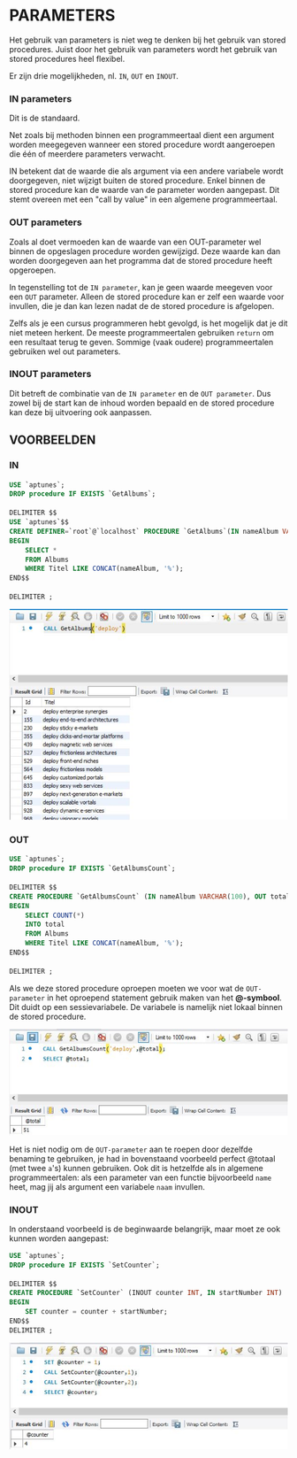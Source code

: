 # PARAMETERS

Het gebruik van parameters is niet weg te denken bij het gebruik van stored procedures. Juist door het gebruik van parameters wordt het gebruik van stored procedures heel flexibel.

Er zijn drie mogelijkheden, nl. `IN`, `OUT` en `INOUT`.

### IN parameters

Dit is de standaard.

Net zoals bij methoden binnen een programmeertaal dient een argument worden meegegeven wanneer een stored procedure wordt aangeroepen die één of meerdere parameters verwacht.

IN betekent dat de waarde die als argument via een andere variabele wordt doorgegeven, niet wijzigt buiten de stored procedure. Enkel binnen de stored procedure kan de waarde van de parameter worden aangepast. Dit stemt overeen met een "call by value" in een algemene programmeertaal.

### OUT parameters

Zoals al doet vermoeden kan de waarde van een OUT-parameter wel binnen de opgeslagen procedure worden gewijzigd. Deze waarde kan dan worden doorgegeven aan het programma dat de stored procedure heeft opgeroepen.

In tegenstelling tot de `IN parameter`, kan je geen waarde meegeven voor een `OUT` parameter. Alleen de stored procedure kan er zelf een waarde voor invullen, die je dan kan lezen nadat de de stored procedure is afgelopen.

Zelfs als je een cursus programmeren hebt gevolgd, is het mogelijk dat je dit niet meteen herkent. De meeste programmeertalen gebruiken `return` om een resultaat terug te geven. Sommige \(vaak oudere\) programmeertalen gebruiken wel out parameters.

### INOUT parameters

Dit betreft de combinatie van de `IN parameter` en de `OUT parameter`. Dus zowel bij de start kan de inhoud worden bepaald en de stored procedure kan deze bij uitvoering ook aanpassen.

## VOORBEELDEN

### IN

```sql
USE `aptunes`;
DROP procedure IF EXISTS `GetAlbums`;

DELIMITER $$
USE `aptunes`$$
CREATE DEFINER=`root`@`localhost` PROCEDURE `GetAlbums`(IN nameAlbum VARCHAR(100))
BEGIN
    SELECT *
    FROM Albums
    WHERE Titel LIKE CONCAT(nameAlbum, '%');
END$$

DELIMITER ;
```

![](../../.gitbook/assets/in.JPG)

### OUT

```sql
USE `aptunes`;
DROP procedure IF EXISTS `GetAlbumsCount`;

DELIMITER $$
CREATE PROCEDURE `GetAlbumsCount` (IN nameAlbum VARCHAR(100), OUT total INT)
BEGIN
    SELECT COUNT(*)
    INTO total
    FROM Albums
    WHERE Titel LIKE CONCAT(nameAlbum, '%');
END$$

DELIMITER ;
```

Als we deze stored procedure oproepen moeten we voor wat de `OUT-parameter` in het oproepend statement gebruik maken van het **@-symbool**. Dit duidt op een sessievariabele. De variabele is namelijk niet lokaal binnen de stored procedure.

![](../../.gitbook/assets/out.JPG)

Het is niet nodig om de `OUT-parameter` aan te roepen door dezelfde benaming te gebruiken, je had in bovenstaand voorbeeld perfect @totaal \(met twee `a`'s\) kunnen gebruiken. Ook dit is hetzelfde als in algemene programmeertalen: als een parameter van een functie bijvoorbeeld `name` heet, mag jij als argument een variabele `naam` invullen.

### INOUT

In onderstaand voorbeeld is de beginwaarde belangrijk, maar moet ze ook kunnen worden aangepast:

```sql
USE `aptunes`;
DROP procedure IF EXISTS `SetCounter`;

DELIMITER $$
CREATE PROCEDURE `SetCounter` (INOUT counter INT, IN startNumber INT)
BEGIN
    SET counter = counter + startNumber;
END$$
DELIMITER ;
```

![](../../.gitbook/assets/inout.JPG)

